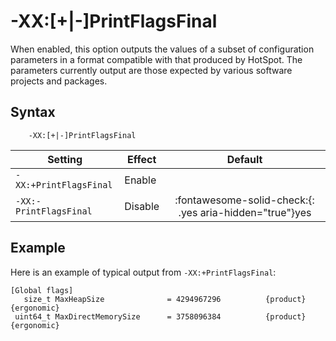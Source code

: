 <!--
* Copyright (c) 2017, 2023 IBM Corp. and others
*
* This program and the accompanying materials are made
* available under the terms of the Eclipse Public License 2.0
* which accompanies this distribution and is available at
* https://www.eclipse.org/legal/epl-2.0/ or the Apache
* License, Version 2.0 which accompanies this distribution and
* is available at https://www.apache.org/licenses/LICENSE-2.0.
*
* This Source Code may also be made available under the
* following Secondary Licenses when the conditions for such
* availability set forth in the Eclipse Public License, v. 2.0
* are satisfied: GNU General Public License, version 2 with
* the GNU Classpath Exception [1] and GNU General Public
* License, version 2 with the OpenJDK Assembly Exception [2].
*
* [1] https://www.gnu.org/software/classpath/license.html
* [2] https://openjdk.org/legal/assembly-exception.html
*
* SPDX-License-Identifier: EPL-2.0 OR Apache-2.0 OR GPL-2.0-only WITH Classpath-exception-2.0 OR GPL-2.0-only WITH OpenJDK-assembly-exception-1.0
-->

# -XX:\[+|-\]PrintFlagsFinal

When enabled, this option outputs the values of a subset of configuration parameters in a format compatible with that produced by HotSpot. The parameters currently output are those expected by various software projects and packages.

## Syntax

        -XX:[+|-]PrintFlagsFinal

| Setting                | Effect  | Default |
|------------------------|---------|:-------:|
| `-XX:+PrintFlagsFinal` | Enable  |         |
| `-XX:-PrintFlagsFinal` | Disable | :fontawesome-solid-check:{: .yes aria-hidden="true"}<span class="sr-only">yes</span> |

## Example

Here is an example of typical output from `-XX:+PrintFlagsFinal`:

```
[Global flags]
   size_t MaxHeapSize              = 4294967296          {product} {ergonomic}
 uint64_t MaxDirectMemorySize      = 3758096384          {product} {ergonomic}
```
 
 
<!-- ==== END OF TOPIC ==== xxprintflagsfinal.md ==== -->

